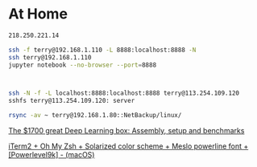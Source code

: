 # At Home

```bash
218.250.221.14

ssh -f terry@192.168.1.110 -L 8888:localhost:8888 -N
ssh terry@192.168.1.110
jupyter notebook --no-browser --port=8888



ssh -N -f -L localhost:8888:localhost:8888 terry@113.254.109.120 
sshfs terry@113.254.109.120: server

rsync -av ~ terry@192.168.1.80::NetBackup/linux/
```

[The $1700 great Deep Learning box: Assembly, setup and benchmarks](https://blog.slavv.com/the-1700-great-deep-learning-box-assembly-setup-and-benchmarks-148c5ebe6415)

[iTerm2 + Oh My Zsh + Solarized color scheme + Meslo powerline font + \[Powerlevel9k\] - \(macOS\)](https://gist.github.com/kevin-smets/8568070)


